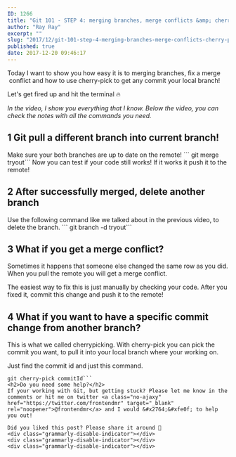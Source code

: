 ```yaml
---
ID: 1266
title: "Git 101 - STEP 4: merging branches, merge conflicts &amp; cherry-pick"
author: "Ray Ray"
excerpt: ""
slug: "2017/12/git-101-step-4-merging-branches-merge-conflicts-cherry-pick"
published: true
date: 2017-12-20 09:46:17
---
```

Today I want to show you how easy it is to merging branches, fix a merge  conflict and how to use cherry-pick to get any commit your local branch!

Let's get fired up and hit the terminal &#x1f525;

<em>In the video, I show you everything that I know. Below the video, you can check the notes with all the commands you need.</em>

<Youtube url="https://youtu.be/BTIyMEOOPEQ" />

<h2>1 Git pull a different branch into current branch!</h2>
Make sure your both branches are up to date on the remote!
```
git merge tryout```
Now you can test if your code still works! If it works it push it to the remote!
<h2>2 After successfully merged, delete another branch</h2>
Use the following command like we talked about in the previous video, to delete the branch.
```
git branch -d tryout```
<h2>3 What if you get a merge conflict?</h2>
Sometimes it happens that someone else changed the same row as you did. When you pull the remote you will get a merge conflict.

The easiest way to fix this is just manually by checking your code. After you fixed it, commit this change and push it to the remote!
<h2>4 What if you want to have a specific commit change from another branch?</h2>
This is what we called cherrypicking. With cherry-pick you can pick the commit you want, to pull it into your local branch where your working on.

Just find the commit id and just this command.
```
git cherry-pick commitId```
<h2>Do you need some help?</h2>
If your working with Git, but getting stuck? Please let me know in the comments or hit me on twitter <a class="no-ajaxy" href="https://twitter.com/frontendmr" target="_blank" rel="noopener">@frontendmr</a> and I would &#x2764;&#xfe0f; to help you out!

Did you liked this post? Please share it around 🙏
<div class="grammarly-disable-indicator"></div>
<div class="grammarly-disable-indicator"></div>
<div class="grammarly-disable-indicator"></div>